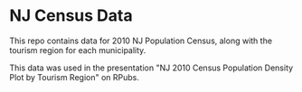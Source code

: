 # NJ Census Data

This repo contains data for 2010 NJ Population Census, along with the tourism region for each municipality.

This data was used in the presentation "NJ 2010 Census Population Density Plot by Tourism Region" on RPubs.
